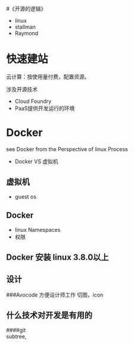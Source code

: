 #《开源的逻辑》  
* linux
* stallman
* Raymond  

# 快速建站
云计算：按使用量付费，配置资源。 
 
涉及开源技术

* Cloud Foundry
* PaaS提供开发运行的环境

# Docker  
see Docker from the Perspective of linux Process
   
* Docker VS 虚拟机

## 虚拟机
* guest os

## Docker 
* linux Namespaces
* 权限

## Docker 安装 linux 3.8.0以上

## 设计

###Avocode 方便设计师工作 切图，icon

## 什么技术对开发是有用的  

####git  
subtree,